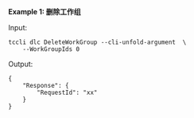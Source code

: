 **Example 1: 删除工作组**



Input: 

```
tccli dlc DeleteWorkGroup --cli-unfold-argument  \
    --WorkGroupIds 0
```

Output: 
```
{
    "Response": {
        "RequestId": "xx"
    }
}
```

